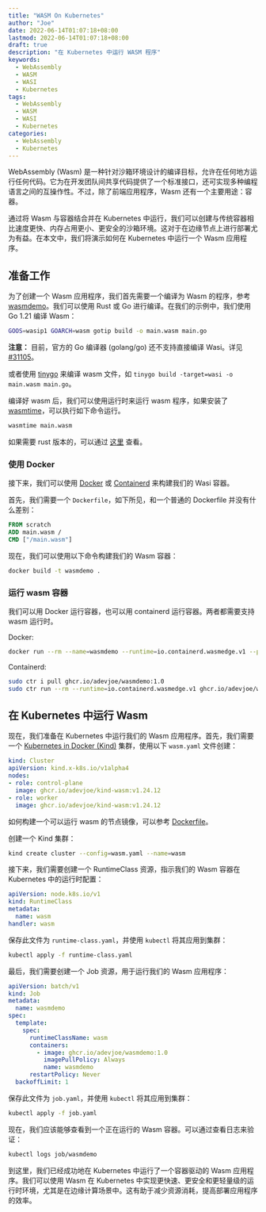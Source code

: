 ```yaml
---
title: "WASM On Kubernetes"
author: "Joe"
date: 2022-06-14T01:07:18+08:00
lastmod: 2022-06-14T01:07:18+08:00
draft: true
description: "在 Kubernetes 中运行 WASM 程序"
keywords:
  - WebAssembly
  - WASM
  - WASI
  - Kubernetes
tags:
  - WebAssembly
  - WASM
  - WASI
  - Kubernetes
categories:
  - WebAssembly
  - Kubernetes
---
```


<!-- Abstract -->
WebAssembly (Wasm) 是一种针对沙箱环境设计的编译目标，允许在任何地方运行任何代码。它为在开发团队间共享代码提供了一个标准接口，还可实现多种编程语言之间的互操作性。不过，除了前端应用程序，Wasm 还有一个主要用途：容器。

通过将 Wasm 与容器结合并在 Kubernetes 中运行，我们可以创建与传统容器相比速度更快、内存占用更小、更安全的沙箱环境。这对于在边缘节点上进行部署尤为有益。在本文中，我们将演示如何在 Kubernetes 中运行一个 Wasm 应用程序。



<!--more-->



<!-- Content -->
## 准备工作

为了创建一个 Wasm 应用程序，我们首先需要一个编译为 Wasm 的程序，参考 [wasmdemo](https://github.com/adevjoe/wasmdemo/tree/main/go)。我们可以使用 Rust 或 Go 进行编译。在我们的示例中，我们使用 Go 1.21 编译 Wasm：

```bash
GOOS=wasip1 GOARCH=wasm gotip build -o main.wasm main.go
```

**注意：** 目前，官方的 Go 编译器 (golang/go) 还不支持直接编译 Wasi。详见 [#31105](https://github.com/golang/go/issues/31105)。

或者使用 [tinygo](https://tinygo.org/) 来编译 wasm 文件，如 `tinygo build -target=wasi -o main.wasm main.go`。

编译好 wasm 后，我们可以使用运行时来运行 wasm 程序，如果安装了 [wasmtime](https://wasmtime.dev/)，可以执行如下命令运行。

```bash
wasmtime main.wasm
```

如果需要 rust 版本的，可以通过 [这里](https://github.com/adevjoe/wasmdemo/tree/main/rust) 查看。

### 使用 Docker

接下来，我们可以使用 [Docker](https://www.docker.com/) 或 [Containerd](https://containerd.io/) 来构建我们的 Wasi 容器。

首先，我们需要一个 `Dockerfile`，如下所见，和一个普通的 Dockerfile 并没有什么差别：

```Dockerfile
FROM scratch
ADD main.wasm /
CMD ["/main.wasm"]
```

现在，我们可以使用以下命令构建我们的 Wasm 容器：

```bash
docker build -t wasmdemo .
```

### 运行 wasm 容器

我们可以用 Docker 运行容器，也可以用 containerd 运行容器。两者都需要支持 wasm 运行时。

Docker:
```bash
docker run --rm --name=wasmdemo --runtime=io.containerd.wasmedge.v1 --platform=wasi/wasm32 ghcr.io/adevjoe/wasmdemo:1.0
```

Containerd:
```bash
sudo ctr i pull ghcr.io/adevjoe/wasmdemo:1.0
sudo ctr run --rm --runtime=io.containerd.wasmedge.v1 ghcr.io/adevjoe/wasmdemo:1.0 wasmdemo
```


## 在 Kubernetes 中运行 Wasm

现在，我们准备在 Kubernetes 中运行我们的 Wasm 应用程序。首先，我们需要一个 [Kubernetes in Docker (Kind)](https://kind.sigs.k8s.io/) 集群，使用以下 `wasm.yaml` 文件创建：

```yaml
kind: Cluster
apiVersion: kind.x-k8s.io/v1alpha4
nodes:
- role: control-plane
  image: ghcr.io/adevjoe/kind-wasm:v1.24.12
- role: worker
  image: ghcr.io/adevjoe/kind-wasm:v1.24.12
```

如何构建一个可以运行 wasm 的节点镜像，可以参考 [Dockerfile](https://raw.githubusercontent.com/adevjoe/wasmdemo/main/kind/node/Dockerfile)。

创建一个 Kind 集群：

```bash
kind create cluster --config=wasm.yaml --name=wasm
```

接下来，我们需要创建一个 RuntimeClass 资源，指示我们的 Wasm 容器在 Kubernetes 中的运行时配置：

```yaml
apiVersion: node.k8s.io/v1
kind: RuntimeClass
metadata:
  name: wasm
handler: wasm
```

保存此文件为 `runtime-class.yaml`，并使用 `kubectl` 将其应用到集群：

```bash
kubectl apply -f runtime-class.yaml
```

最后，我们需要创建一个 Job 资源，用于运行我们的 Wasm 应用程序：

```yaml
apiVersion: batch/v1
kind: Job
metadata:
  name: wasmdemo
spec:
  template:
    spec:
      runtimeClassName: wasm
      containers:
        - image: ghcr.io/adevjoe/wasmdemo:1.0
          imagePullPolicy: Always
          name: wasmdemo
      restartPolicy: Never
  backoffLimit: 1
```

保存此文件为 `job.yaml`，并使用 `kubectl` 将其应用到集群：

```bash
kubectl apply -f job.yaml
```

现在，我们应该能够查看到一个正在运行的 Wasm 容器。可以通过查看日志来验证：

```bash
kubectl logs job/wasmdemo
```

到这里，我们已经成功地在 Kubernetes 中运行了一个容器驱动的 Wasm 应用程序。我们可以使用 Wasm 在 Kubernetes 中实现更快速、更安全和更轻量级的运行时环境，尤其是在边缘计算场景中。这有助于减少资源消耗，提高部署应用程序的效率。
